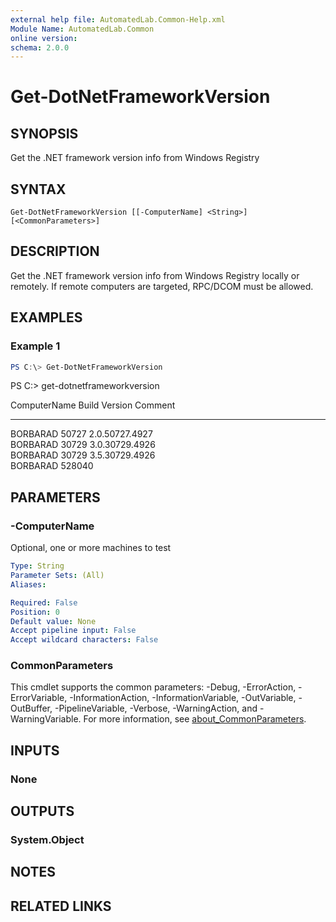 ```yaml
---
external help file: AutomatedLab.Common-Help.xml
Module Name: AutomatedLab.Common
online version:
schema: 2.0.0
---
```


# Get-DotNetFrameworkVersion

## SYNOPSIS

Get the .NET framework version info from Windows Registry

## SYNTAX

```
Get-DotNetFrameworkVersion [[-ComputerName] <String>] [<CommonParameters>]
```

## DESCRIPTION

Get the .NET framework version info from Windows Registry locally or remotely. If remote computers
are targeted, RPC/DCOM must be allowed.

## EXAMPLES

### Example 1
```powershell
PS C:\> Get-DotNetFrameworkVersion
```

PS C:\> get-dotnetframeworkversion

ComputerName  Build Version        Comment
------------  ----- -------        -------
BORBARAD      50727 2.0.50727.4927        
BORBARAD      30729 3.0.30729.4926        
BORBARAD      30729 3.5.30729.4926        
BORBARAD     528040

## PARAMETERS

### -ComputerName

Optional, one or more machines to test

```yaml
Type: String
Parameter Sets: (All)
Aliases:

Required: False
Position: 0
Default value: None
Accept pipeline input: False
Accept wildcard characters: False
```

### CommonParameters
This cmdlet supports the common parameters: -Debug, -ErrorAction, -ErrorVariable, -InformationAction, -InformationVariable, -OutVariable, -OutBuffer, -PipelineVariable, -Verbose, -WarningAction, and -WarningVariable. For more information, see [about_CommonParameters](http://go.microsoft.com/fwlink/?LinkID=113216).

## INPUTS

### None

## OUTPUTS

### System.Object
## NOTES

## RELATED LINKS
